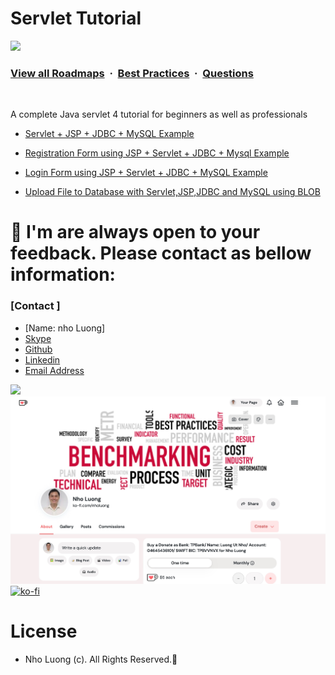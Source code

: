 # Servlet Tutorial

![](https://i.imgur.com/waxVImv.png)
### [View all Roadmaps](https://github.com/nholuongut/all-roadmaps) &nbsp;&middot;&nbsp; [Best Practices](https://github.com/nholuongut/all-roadmaps/blob/main/public/best-practices/) &nbsp;&middot;&nbsp; [Questions](https://www.linkedin.com/in/nholuong/)
<br/>

A complete Java servlet 4 tutorial for beginners as well as professionals

<div>
<div style="text-align: left;">
</div>
<ul style="text-align: left;">
<li><a href="https://www.javaguides.net/2019/03/servlet-jsp-jdbc-mysql-example.html" target="_blank">Servlet + JSP + JDBC + MySQL Example</a></li>
</ul>
<ul style="text-align: left;">
<li><a href="https://www.javaguides.net/2019/03/registration-form-using-jsp-servlet-jdbc-mysql-example.html" target="_blank">Registration Form using JSP + Servlet + JDBC + Mysql Example</a></li>
</ul>
<ul style="text-align: left;">
<li><a href="https://www.javaguides.net/2019/03/login-form-using-jsp-servlet-jdbc-mysql-example.html" target="_blank">Login Form using JSP + Servlet + JDBC + MySQL Example</a></li>
</ul>
  
  <ul style="text-align: left;">
<li><a href="https://www.javaguides.net/2019/09/upload-file-to-database-with-servlet-jsp-jdbc-mysql-using-blob.html" target="_blank">Upload File to Database with Servlet,JSP,JDBC and MySQL using BLOB</a></li>
</ul>
</div>

# 🚀 I'm are always open to your feedback.  Please contact as bellow information:
### [Contact ]
* [Name: nho Luong]
* [Skype](luongutnho_skype)
* [Github](https://github.com/nholuongut/)
* [Linkedin](https://www.linkedin.com/in/nholuong/)
* [Email Address](luongutnho@hotmail.com)

![](https://i.imgur.com/waxVImv.png)
![](Donate.png)
[![ko-fi](https://ko-fi.com/img/githubbutton_sm.svg)](https://ko-fi.com/nholuong)

# License
* Nho Luong (c). All Rights Reserved.🌟